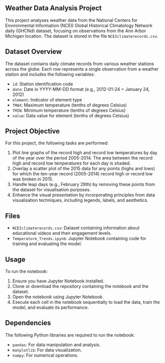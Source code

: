 ## Weather Data Analysis Project

This project analyses weather data from the National Centers for Environmental Information (NCEI) Global Historical Climatology Network daily (GHCNd) dataset, focusing on observations from the Ann Arbor Michigan location. The dataset is stored in the file `NCEIclimaterecords.csv`.

## Dataset Overview

The dataset contains daily climate records from various weather stations across the globe. Each row represents a single observation from a weather station and includes the following variables:

- `id`: Station identification code
- `date`: Date in YYYY-MM-DD format (e.g., 2012-01-24 = January 24, 2012)
- `element`: Indicator of element type
- `TMAX`: Maximum temperature (tenths of degrees Celsius)
- `TMIN`: Minimum temperature (tenths of degrees Celsius)
- `value`: Data value for element (tenths of degrees Celsius)

## Project Objective

For this project, the following tasks are performed:

1. Plot line graphs of the record high and record low temperatures by day of the year over the period 2005-2014. The area between the record high and record low temperatures for each day is shaded.
2. Overlay a scatter plot of the 2015 data for any points (highs and lows) for which the ten-year record (2005-2014) record high or record low was broken in 2015.
3. Handle leap days (e.g., February 29th) by removing these points from the dataset for visualisation purposes.
4. Enhance the visual presentation by incorporating principles from data visualisation techniques, including legends, labels, and aesthetics.


## Files

- `NCEIclimaterecords.csv`: Dataset containing information about educational videos and their engagement levels.
- `Temperature_Trends.ipynb`: Jupyter Notebook containing code for training and evaluating the model.

## Usage

To run the notebook:

1. Ensure you have Jupyter Notebook installed.
2. Clone or download the repository containing the notebook and the dataset.
3. Open the notebook using Jupyter Notebook.
4. Execute each cell in the notebook sequentially to load the data, train the model, and evaluate its performance.
## Dependencies

The following Python libraries are required to run the notebook:

- `pandas`: For data manipulation and analysis.
- `matplotlib`: For data visualization.
- `numpy`: For numerical operations.

